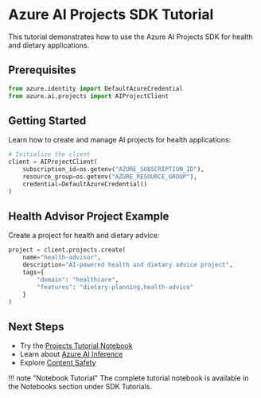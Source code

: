 # Azure AI Projects SDK Tutorial

This tutorial demonstrates how to use the Azure AI Projects SDK for health and dietary applications.

## Prerequisites
```python
from azure.identity import DefaultAzureCredential
from azure.ai.projects import AIProjectClient
```

## Getting Started
Learn how to create and manage AI projects for health applications:
```python
# Initialize the client
client = AIProjectClient(
    subscription_id=os.getenv("AZURE_SUBSCRIPTION_ID"),
    resource_group=os.getenv("AZURE_RESOURCE_GROUP"),
    credential=DefaultAzureCredential()
)
```

## Health Advisor Project Example
Create a project for health and dietary advice:
```python
project = client.projects.create(
    name="health-advisor",
    description="AI-powered health and dietary advice project",
    tags={
        "domain": "healthcare",
        "features": "dietary-planning,health-advice"
    }
)
```

## Next Steps
- Try the [Projects Tutorial Notebook](../building_agent/sdk_projects_tutorial/sdk_projects_tutorial.ipynb)
- Learn about [Azure AI Inference](inference.md)
- Explore [Content Safety](contentsafety.md)

!!! note "Notebook Tutorial"
    The complete tutorial notebook is available in the Notebooks section under SDK Tutorials.
